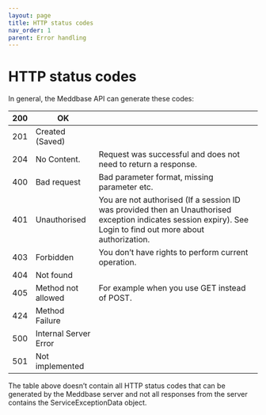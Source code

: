 ```yaml
---
layout: page
title: HTTP status codes
nav_order: 1
parent: Error handling
---
```


# HTTP status codesIn general, the Meddbase API can generate these codes:| 200 | OK  |     || --- | --- | --- || 201 | Created (Saved) |     || 204 | No Content. | Request was successful and does not need to return a response. || 400 | Bad request | Bad parameter format, missing parameter etc. || 401 | Unauthorised | You are not authorised (If a session ID was provided then an Unauthorised exception indicates session expiry). See Login to find out more about authorization. || 403 | Forbidden | You don’t have rights to perform current operation. || 404 | Not found |     || 405 | Method not allowed | For example when you use GET instead of POST. || 424 | Method Failure |     || 500 | Internal Server Error |     || 501 | Not implemented |     |The table above doesn’t contain all HTTP status codes that can be generated by the Meddbase server and not all responses from the server contains the ServiceExceptionData object.